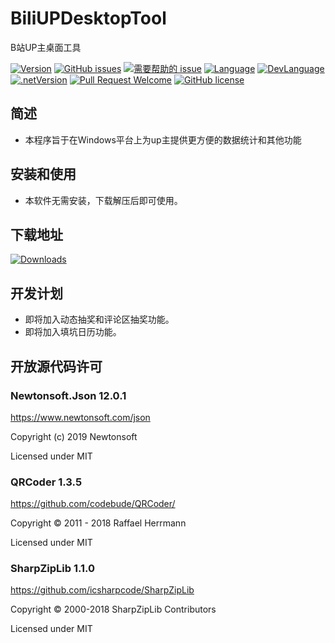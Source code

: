 ﻿# BiliUPDesktopTool
 B站UP主桌面工具

[![Version](https://img.shields.io/github/release/LeoChen98/BiliUPDesktopTool.svg?label=Version)](https://github.com/LeoChen98/AutoLiveRecorder/releases)
[![GitHub issues](https://img.shields.io/github/issues/LeoChen98/BiliUPDesktopTool.svg)](https://github.com/LeoChen98/AutoLiveRecorder/issues)
[![需要帮助的 issue](https://img.shields.io/github/issues/LeoChen98/BiliUPDesktopTool/help%20wanted.svg?label=需要帮助的%20issue)](https://github.com/LeoChen98/BiliUPDesktopTool/issues?q=is%3Aissue+is%3Aopen+label%3A%22help+wanted%22)
[![Language](https://img.shields.io/badge/%E8%AF%AD%E8%A8%80-%E4%B8%AD%E6%96%87-brightgreen.svg)](#)
[![DevLanguage](https://img.shields.io/badge/%E5%BC%80%E5%8F%91%E8%AF%AD%E8%A8%80-C%23-brightgreen.svg)](#)
[![.netVersion](https://img.shields.io/badge/.net-4.5-brightgreen.svg)](#)
[![Pull Request Welcome](https://img.shields.io/badge/Pull%20request-welcome-brightgreen.svg)](#)
[![GitHub license](https://img.shields.io/github/license/LeoChen98/BiliUPDesktopTool.svg)](https://github.com/LeoChen98/BiliUPDesktopTool/blob/master/LICENSE)

## 简述
* 本程序旨于在Windows平台上为up主提供更方便的数据统计和其他功能


## 安装和使用
* 本软件无需安装，下载解压后即可使用。


## 下载地址
[![Downloads](https://img.shields.io/badge/%E4%B8%8B%E8%BD%BD%E8%BD%AF%E4%BB%B6@2.0.4.21--brightgreen.svg)](https://zhangbudademao.com/SoftwareList.html)

## 开发计划
* 即将加入动态抽奖和评论区抽奖功能。
* 即将加入填坑日历功能。

## 开放源代码许可
### Newtonsoft.Json 12.0.1
<https://www.newtonsoft.com/json>

Copyright (c) 2019 Newtonsoft

Licensed under MIT

### QRCoder 1.3.5
<https://github.com/codebude/QRCoder/>

Copyright © 2011 - 2018 Raffael Herrmann

Licensed under MIT

### SharpZipLib 1.1.0
<https://github.com/icsharpcode/SharpZipLib>

Copyright © 2000-2018 SharpZipLib Contributors

Licensed under MIT

